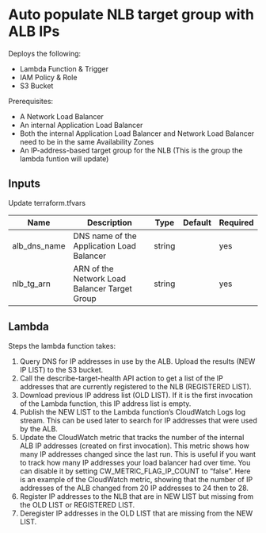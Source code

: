 # Auto populate NLB target group with ALB IPs

Deploys the following:

- Lambda Function & Trigger
- IAM Policy & Role
- S3 Bucket

Prerequisites:

- A Network Load Balancer
- An internal Application Load Balancer
- Both the internal Application Load Balancer and Network Load Balancer need to be in the same Availability Zones
- An IP-address-based target group for the NLB (This is the group the lambda funtion will update)

## Inputs

Update terraform.tfvars

| Name         | Description                                   | Type   | Default | Required |
| ------------ | --------------------------------------------- | ------ | ------- | -------- |
| alb_dns_name | DNS name of the Application Load Balancer     | string |         | yes      |
| nlb_tg_arn   | ARN of the Network Load Balancer Target Group | string |         | yes      |

## Lambda

Steps the lambda function takes:

1. Query DNS for IP addresses in use by the ALB. Upload the results (NEW IP LIST) to the S3 bucket.
2. Call the describe-target-health API action to get a list of the IP addresses that are currently registered to the NLB (REGISTERED LIST).
3. Download previous IP address list (OLD LIST). If it is the first invocation of the Lambda function, this IP address list is empty.
4. Publish the NEW LIST to the Lambda function’s CloudWatch Logs log stream. This can be used later to search for IP addresses that were used by the ALB.
5. Update the CloudWatch metric that tracks the number of the internal ALB IP addresses (created on first invocation). This metric shows how many IP addresses changed since the last run. This is useful if you want to track how many IP addresses your load balancer had over time. You can disable it by setting CW_METRIC_FLAG_IP_COUNT to “false”. Here is an example of the CloudWatch metric, showing that the number of IP addresses of the ALB changed from 20 IP addresses to 24 then to 28.
6. Register IP addresses to the NLB that are in NEW LIST but missing from the OLD LIST or REGISTERED LIST.
7. Deregister IP addresses in the OLD LIST that are missing from the NEW LIST.
